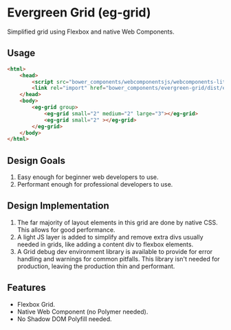 # Evergreen Grid (eg-grid)
Simplified grid using Flexbox and native Web Components.

## Usage

```html
<html>
	<head>
		<script src="bower_components/webcomponentsjs/webcomponents-lite.js"></script> <!-- No ShadowDOM needed -->
		<link rel="import" href="bower_components/evergreen-grid/dist/eg-grid.html">
	</head>
	<body>
		<eg-grid group>
			<eg-grid small="2" medium="2" large="3"></eg-grid>
			<eg-grid small="2" ></eg-grid>
		</eg-grid>
	</body>
</html>
```

## Design Goals
1. Easy enough for beginner web developers to use.
2. Performant enough for professional developers to use.

## Design Implementation
1. The far majority of layout elements in this grid are done by native CSS. This allows for good performance.
2. A light JS layer is added to simplify and remove extra divs usually needed in grids, like adding a content div to flexbox elements.
3. A Grid debug dev environment library is available to provide for error handling and warnings for common pitfalls. This library isn't needed for production, leaving the production thin and performant.

## Features
* Flexbox Grid.
* Native Web Component (no Polymer needed).
* No Shadow DOM Polyfill needed.